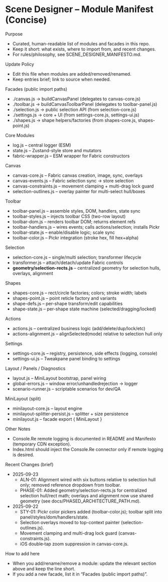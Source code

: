 # Scene Designer – Module Manifest (Concise)

Purpose
- Curated, human-readable list of modules and facades in this repo.
- Keep it short: what exists, where to import from, and recent changes.
- For rules/philosophy, see SCENE_DESIGNER_MANIFESTO.md.

Update Policy
- Edit this file when modules are added/removed/renamed.
- Keep entries brief; link to source when needed.

Facades (public import paths)
- ./canvas.js → buildCanvasPanel (delegates to canvas-core.js)
- ./toolbar.js → buildCanvasToolbarPanel (delegates to toolbar-panel.js)
- ./selection.js → public selection API (from selection-core.js)
- ./settings.js → core + UI (from settings-core.js, settings-ui.js)
- ./shapes.js → shape helpers/factories (from shapes-core.js, shapes-point.js)

Core Modules
- log.js                      – central logger (ESM)
- state.js                    – Zustand-style store and mutators
- fabric-wrapper.js           – ESM wrapper for Fabric constructors

Canvas
- canvas-core.js              – Fabric canvas creation, image, sync, overlays
- canvas-events.js            – Fabric selection sync → store selection
- canvas-constraints.js       – movement clamping + multi-drag lock guard
- selection-outlines.js       – overlay painter for multi-select hull/boxes

Toolbar
- toolbar-panel.js            – assemble styles, DOM, handlers, state sync
- toolbar-styles.js           – injects toolbar CSS (two-row layout)
- toolbar-dom.js              – renders toolbar DOM; returns element refs
- toolbar-handlers.js         – wires events; calls actions/selection; installs Pickr
- toolbar-state.js            – enable/disable logic; scale sync
- toolbar-color.js            – Pickr integration (stroke hex, fill hex+alpha)

Selection
- selection-core.js           – single/multi selection; transformer lifecycle
- transformer.js              – attach/detach/update Fabric controls
- **geometry/selection-rects.js** – centralized geometry for selection hulls, overlays, alignment

Shapes
- shapes-core.js              – rect/circle factories; colors; stroke width; labels
- shapes-point.js             – point reticle factory and variants
- shape-defs.js               – per-shape transform/edit capabilities
- shape-state.js              – per-shape state machine (selected/dragging/locked)

Actions
- actions.js                  – centralized business logic (add/delete/dup/lock/etc)
- actions-alignment.js        – alignSelected(mode) relative to selection hull only

Settings
- settings-core.js            – registry, persistence, side effects (logging, console)
- settings-ui.js              – Tweakpane panel binding to settings

Layout / Panels / Diagnostics
- layout.js                   – MiniLayout bootstrap, panel wiring
- global-errors.js            – window error/unhandledrejection → logger
- scenario-runner.js          – scriptable scenarios for dev/QA

MiniLayout (split)
- minilayout-core.js          – layout engine
- minilayout-splitter-persist.js – splitter + size persistence
- minilayout.js               – facade export { MiniLayout }

Other Notes
- Console.Re remote logging is documented in README and Manifesto (temporary CDN exception).
- Index.html should inject the Console.Re connector only if remote logging is desired.

Recent Changes (brief)
- 2025-09-23
  - ALN-01: Alignment wired with six buttons relative to selection hull only; removed reference dropdown from toolbar.
  - PHASE-01: Added geometry/selection-rects.js for centralized selection hull/rect math; overlays and alignment now use shared geometry (see docs/PHASED_ARCHITECTURE_PATH.md).
- 2025-09-22
  - STY-01: Pickr color pickers added (toolbar-color.js); toolbar split into panel/styles/dom/handlers/state.
  - Selection overlays moved to top-context painter (selection-outlines.js).
  - Movement clamping and multi-drag lock guard (canvas-constraints.js).
  - iOS double‑tap zoom suppression in canvas-core.js.

How to add here
- When you add/rename/remove a module: update the relevant section above and keep the line short.
- If you add a new facade, list it in “Facades (public import paths)”.

